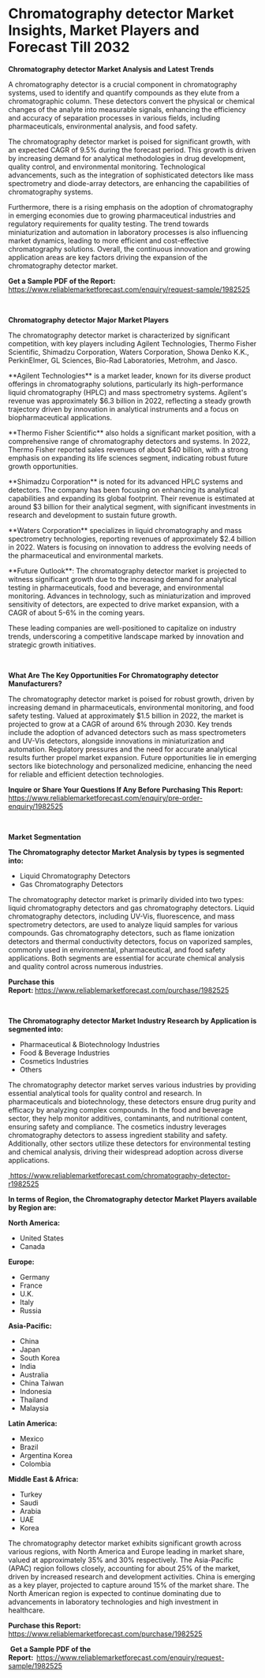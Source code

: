 <p><h1>Chromatography detector Market Insights, Market Players and Forecast Till 2032</h1></p><p><strong>Chromatography detector Market Analysis and Latest Trends</strong></p>
<p><p>A chromatography detector is a crucial component in chromatography systems, used to identify and quantify compounds as they elute from a chromatographic column. These detectors convert the physical or chemical changes of the analyte into measurable signals, enhancing the efficiency and accuracy of separation processes in various fields, including pharmaceuticals, environmental analysis, and food safety.</p><p>The chromatography detector market is poised for significant growth, with an expected CAGR of 9.5% during the forecast period. This growth is driven by increasing demand for analytical methodologies in drug development, quality control, and environmental monitoring. Technological advancements, such as the integration of sophisticated detectors like mass spectrometry and diode-array detectors, are enhancing the capabilities of chromatography systems.</p><p>Furthermore, there is a rising emphasis on the adoption of chromatography in emerging economies due to growing pharmaceutical industries and regulatory requirements for quality testing. The trend towards miniaturization and automation in laboratory processes is also influencing market dynamics, leading to more efficient and cost-effective chromatography solutions. Overall, the continuous innovation and growing application areas are key factors driving the expansion of the chromatography detector market.</p></p>
<p><strong>Get a Sample PDF of the Report:&nbsp;</strong> <a href="https://www.reliablemarketforecast.com/enquiry/request-sample/1982525?utm_campaign=1141&utm_medium=2&utm_source=Github&utm_content=ia&utm_term=13042025&utm_id=chromatography-detector">https://www.reliablemarketforecast.com/enquiry/request-sample/1982525</a></p>
<p>&nbsp;</p>
<p><strong>Chromatography detector Major Market Players</strong></p>
<p><p>The chromatography detector market is characterized by significant competition, with key players including Agilent Technologies, Thermo Fisher Scientific, Shimadzu Corporation, Waters Corporation, Showa Denko K.K., PerkinElmer, GL Sciences, Bio-Rad Laboratories, Metrohm, and Jasco.</p><p>**Agilent Technologies** is a market leader, known for its diverse product offerings in chromatography solutions, particularly its high-performance liquid chromatography (HPLC) and mass spectrometry systems. Agilent's revenue was approximately $6.3 billion in 2022, reflecting a steady growth trajectory driven by innovation in analytical instruments and a focus on biopharmaceutical applications.</p><p>**Thermo Fisher Scientific** also holds a significant market position, with a comprehensive range of chromatography detectors and systems. In 2022, Thermo Fisher reported sales revenues of about $40 billion, with a strong emphasis on expanding its life sciences segment, indicating robust future growth opportunities.</p><p>**Shimadzu Corporation** is noted for its advanced HPLC systems and detectors. The company has been focusing on enhancing its analytical capabilities and expanding its global footprint. Their revenue is estimated at around $3 billion for their analytical segment, with significant investments in research and development to sustain future growth.</p><p>**Waters Corporation** specializes in liquid chromatography and mass spectrometry technologies, reporting revenues of approximately $2.4 billion in 2022. Waters is focusing on innovation to address the evolving needs of the pharmaceutical and environmental markets.</p><p>**Future Outlook**: The chromatography detector market is projected to witness significant growth due to the increasing demand for analytical testing in pharmaceuticals, food and beverage, and environmental monitoring. Advances in technology, such as miniaturization and improved sensitivity of detectors, are expected to drive market expansion, with a CAGR of about 5-6% in the coming years. </p><p>These leading companies are well-positioned to capitalize on industry trends, underscoring a competitive landscape marked by innovation and strategic growth initiatives.</p></p>
<p>&nbsp;</p>
<p><strong>What Are The Key Opportunities For Chromatography detector Manufacturers?</strong></p>
<p><p>The chromatography detector market is poised for robust growth, driven by increasing demand in pharmaceuticals, environmental monitoring, and food safety testing. Valued at approximately $1.5 billion in 2022, the market is projected to grow at a CAGR of around 6% through 2030. Key trends include the adoption of advanced detectors such as mass spectrometers and UV-Vis detectors, alongside innovations in miniaturization and automation. Regulatory pressures and the need for accurate analytical results further propel market expansion. Future opportunities lie in emerging sectors like biotechnology and personalized medicine, enhancing the need for reliable and efficient detection technologies.</p></p>
<p><strong>Inquire or Share Your Questions If Any Before Purchasing This Report:</strong> <a href="https://www.reliablemarketforecast.com/enquiry/pre-order-enquiry/1982525?utm_campaign=1141&utm_medium=2&utm_source=Github&utm_content=ia&utm_term=13042025&utm_id=chromatography-detector">https://www.reliablemarketforecast.com/enquiry/pre-order-enquiry/1982525</a></p>
<p>&nbsp;</p>
<p><strong>Market Segmentation</strong></p>
<p><strong>The Chromatography detector Market Analysis by types is segmented into:</strong></p>
<p><ul><li>Liquid Chromatography Detectors</li><li>Gas Chromatography Detectors</li></ul></p>
<p><p>The chromatography detector market is primarily divided into two types: liquid chromatography detectors and gas chromatography detectors. Liquid chromatography detectors, including UV-Vis, fluorescence, and mass spectrometry detectors, are used to analyze liquid samples for various compounds. Gas chromatography detectors, such as flame ionization detectors and thermal conductivity detectors, focus on vaporized samples, commonly used in environmental, pharmaceutical, and food safety applications. Both segments are essential for accurate chemical analysis and quality control across numerous industries.</p></p>
<p><strong>Purchase this Report:&nbsp;</strong><a href="https://www.reliablemarketforecast.com/purchase/1982525?utm_campaign=1141&utm_medium=2&utm_source=Github&utm_content=ia&utm_term=13042025&utm_id=chromatography-detector">https://www.reliablemarketforecast.com/purchase/1982525</a></p>
<p>&nbsp;</p>
<p><strong>The Chromatography detector Market Industry Research by Application is segmented into:</strong></p>
<p><ul><li>Pharmaceutical & Biotechnology Industries</li><li>Food & Beverage Industries</li><li>Cosmetics Industries</li><li>Others</li></ul></p>
<p><p>The chromatography detector market serves various industries by providing essential analytical tools for quality control and research. In pharmaceuticals and biotechnology, these detectors ensure drug purity and efficacy by analyzing complex compounds. In the food and beverage sector, they help monitor additives, contaminants, and nutritional content, ensuring safety and compliance. The cosmetics industry leverages chromatography detectors to assess ingredient stability and safety. Additionally, other sectors utilize these detectors for environmental testing and chemical analysis, driving their widespread adoption across diverse applications.</p></p>
<p><a href="https://www.reliablemarketforecast.com/chromatography-detector-r1982525?utm_campaign=1141&utm_medium=2&utm_source=Github&utm_content=ia&utm_term=13042025&utm_id=chromatography-detector">&nbsp;https://www.reliablemarketforecast.com/chromatography-detector-r1982525</a></p>
<p><strong>In terms of Region, the Chromatography detector Market Players available by Region are:</strong></p>
<p>
    <p> <strong> North America: </strong>
        <ul>
            <li>United States</li>
            <li>Canada</li>
        </ul>
        </p> 
    <p> <strong> Europe: </strong>
        <ul>
            <li>Germany</li>
            <li>France</li>
            <li>U.K.</li>
            <li>Italy</li>
            <li>Russia</li>
        </ul>
        </p> 
    <p> <strong> Asia-Pacific: </strong>
        <ul>
            <li>China</li>
            <li>Japan</li>
            <li>South Korea</li>
            <li>India</li>
            <li>Australia</li>
            <li>China Taiwan</li>
            <li>Indonesia</li>
            <li>Thailand</li>
            <li>Malaysia</li>
        </ul>
        </p> 
    <p> <strong> Latin America: </strong>
        <ul>
            <li>Mexico</li>
            <li>Brazil</li>
            <li>Argentina Korea</li>
            <li>Colombia</li>
        </ul>
        </p> 
    <p> <strong> Middle East & Africa: </strong>
        <ul>
            <li>Turkey</li>
            <li>Saudi</li>
            <li>Arabia</li>
            <li>UAE</li>
            <li>Korea</li>
        </ul>
    </p>
    </p>
<p><p>The chromatography detector market exhibits significant growth across various regions, with North America and Europe leading in market share, valued at approximately 35% and 30% respectively. The Asia-Pacific (APAC) region follows closely, accounting for about 25% of the market, driven by increased research and development activities. China is emerging as a key player, projected to capture around 15% of the market share. The North American region is expected to continue dominating due to advancements in laboratory technologies and high investment in healthcare.</p></p>
<p><strong>Purchase this Report: </strong><a href="https://www.reliablemarketforecast.com/purchase/1982525?utm_campaign=1141&utm_medium=2&utm_source=Github&utm_content=ia&utm_term=13042025&utm_id=chromatography-detector">https://www.reliablemarketforecast.com/purchase/1982525</a></p>
<p>&nbsp;<strong>Get a Sample PDF of the Report:&nbsp;&nbsp;</strong><a href="https://www.reliablemarketforecast.com/enquiry/request-sample/1982525?utm_campaign=1141&utm_medium=2&utm_source=Github&utm_content=ia&utm_term=13042025&utm_id=chromatography-detector">https://www.reliablemarketforecast.com/enquiry/request-sample/1982525</a></p>
<p><strong></strong></p>
<p><p></p><p></p><p></p></p>